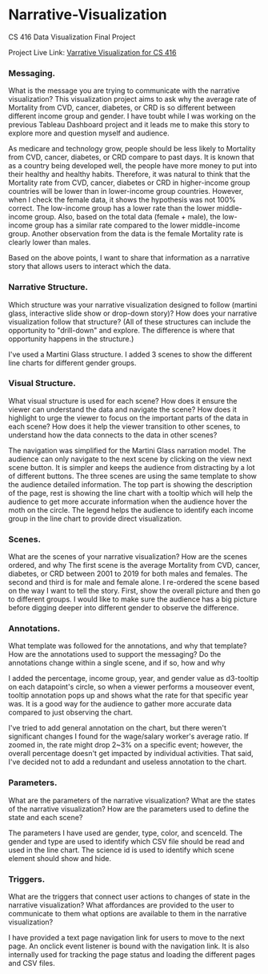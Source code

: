 # Narrative-Visualization
CS 416 Data Visualization Final Project

Project Live Link: [Varrative Visualization for CS 416](http://stevenli.online/Narrative-Visualization/)

### Messaging. 
What is the message you are trying to communicate with the narrative visualization?
This visualization project aims to ask why the average rate of Mortality from CVD, cancer, diabetes, or CRD is so different between different income group and gender. I have toubt while I was working on the previous Tableau Dashboard project and it leads me to make this story to explore more and question myself and audience.

As medicare and technology grow, people should be less likely to Mortality from CVD, cancer, diabetes, or CRD compare to past days. It is known that as a country being developed well, the people have more money to put into their healthy and healthy habits. Therefore, it was natural to think that the  Mortality rate from CVD, cancer, diabetes or CRD in higher-income group countries will be lower than in lower-income group countries. However, when I check the female data, it shows the hypothesis was not 100% correct. The low-income group has a lower rate than the lower middle-income group. Also, based on the total data (female + male), the low-income group has a similar rate compared to the lower middle-income group. Another observation from the data is the female Mortality rate is clearly lower than males. 

Based on the above points, I want to share that information as a narrative story that allows users to interact which the data. 

### Narrative Structure. 
Which structure was your narrative visualization designed to follow (martini glass, interactive slide show or drop-down story)? How does your narrative visualization follow that structure? (All of these structures can include the opportunity to "drill-down" and explore. The difference is where that opportunity happens in the structure.)

I've used a Martini Glass structure. I added 3 scenes to show the different line charts for different gender groups.

### Visual Structure. 
What visual structure is used for each scene? How does it ensure the viewer can understand the data and navigate the scene? How does it highlight to urge the viewer to focus on the important parts of the data in each scene? How does it help the viewer transition to other scenes, to understand how the data connects to the data in other scenes?

The navigation was simplified for the Martini Glass narration model. The audience can only navigate to the next scene by clicking on the view next scene button. It is simpler and keeps the audience from distracting by a lot of different buttons. The three scenes are using the same template to show the audience detailed information. The top part is showing the description of the page, rest is showing the line chart with a tooltip which will help the audience to get more accurate information when the audience hover the moth on the circle. The legend helps the audience to identify each income group in the line chart to provide direct visualization.

### Scenes. 
What are the scenes of your narrative visualization?  How are the scenes ordered, and why
The first scene is the average Mortality from CVD, cancer, diabetes, or CRD between 2001 to 2019 for both males and females. The second and third is for male and female alone. I re-ordered the scene based on the way I want to tell the story. First, show the overall picture and then go to different groups. I would like to make sure the audience has a big picture before digging deeper into different gender to observe the difference.

### Annotations. 
What template was followed for the annotations, and why that template? How are the annotations used to support the messaging? Do the annotations change within a single scene, and if so, how and why

I added the percentage, income group, year, and gender value as d3-tooltip on each datapoint's circle, so when a viewer performs a mouseover event, tooltip annotation pops up and shows what the rate for that specific year was. It is a good way for the audience to gather more accurate data compared to just observing the chart.

I've tried to add general annotation on the chart, but there weren't significant changes I found for the wage/salary worker's average ratio. If zoomed in, the rate might drop 2~3% on a specific event; however, the overall percentage doesn't get impacted by individual activities. That said, I've decided not to add a redundant and useless annotation to the chart.

### Parameters. 
What are the parameters of the narrative visualization? What are the states of the narrative visualization? How are the parameters used to define the state and each scene?

The parameters I have used are gender, type, color, and scenceId.
The gender and type are used to identify which CSV file should be read and used in the line chart. The science id is used to identify which scene element should show and hide.

### Triggers. 
What are the triggers that connect user actions to changes of state in the narrative visualization? What affordances are provided to the user to communicate to them what options are available to them in the narrative visualization?

I have provided a text page navigation link for users to move to the next page. An onclick event listener is bound with the navigation link. It is also internally used for tracking the page status and loading the different pages and CSV files.
